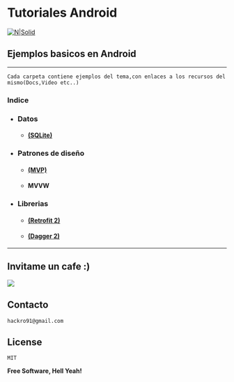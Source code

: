 
# Tutoriales Android

[![N|Solid](https://cfcdnpull-creativefreedoml.netdna-ssl.com/wp-content/uploads/2013/03/00-android-4-0_icons.png)](https://github.com/TutorialesHackro/AndroidTutorials)


Ejemplos basicos  en Android
----

----

    Cada carpeta contiene ejemplos del tema,con enlaces a los recursos del mismo(Docs,Video etc..)

### Indice
  - ### Datos
    - #### [(SQLite)]()
  - ### Patrones de diseño
    - #### [(MVP)]()
    - #### MVVW
  - ###  Librerias
    - #### [(Retrofit 2)]()
    - #### [(Dagger 2)]()

----

## Invitame un cafe :)
[![](https://www.paypalobjects.com/en_US/i/btn/btn_donateCC_LG.gif)](https://www.paypal.com/cgi-bin/webscr?cmd=_s-xclick&hosted_button_id=8Z684VNGVFSJA)


## Contacto ##
    hackro91@gmail.com

License
----
    MIT

**Free Software, Hell Yeah!**
